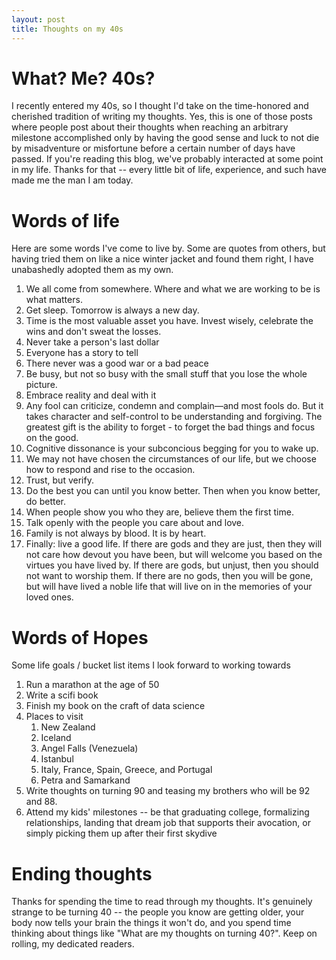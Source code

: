```yaml
---
layout: post
title: Thoughts on my 40s
---
```


# What? Me? 40s?

I recently entered my 40s, so I thought I'd take on the time-honored and cherished tradition of writing my thoughts. <!--more--> Yes, this is one of those posts where people post about their thoughts when reaching an arbitrary milestone accomplished only by having the good sense and luck to not die by misadventure or misfortune before a certain number of days have passed. If you're reading this blog, we've probably interacted at some point in my life. Thanks for that -- every little bit of life, experience, and such have made me the man I am today.


# Words of life

Here are some words I've come to live by. Some are quotes from others, but having tried them on like a nice winter jacket and found them right, I have unabashedly adopted them as my own.

1. We all come from somewhere. Where and what we are working to be is what matters.
2. Get sleep. Tomorrow is always a new day.
3. Time is the most valuable asset you have. Invest wisely, celebrate the wins and don't sweat the losses.
4. Never take a person's last dollar
5. Everyone has a story to tell
6. There never was a good war or a bad peace
7. Be busy, but not so busy with the small stuff that you lose the whole picture.
8. Embrace reality and deal with it
9. Any fool can criticize, condemn and complain—and most fools do. But it takes character and self-control to be understanding and forgiving. The greatest gift is the ability to forget - to forget the bad things and focus on the good.
10. Cognitive dissonance is your subconcious begging for you to wake up.
11. We may not have chosen the circumstances of our life, but we choose how to respond and rise to the occasion.
12. Trust, but verify.
13. Do the best you can until you know better. Then when you know better, do better.
14. When people show you who they are, believe them the first time.
15. Talk openly with the people you care about and love.
16. Family is not always by blood. It is by heart.
17. Finally: live a good life. If there are gods and they are just, then they will not care how devout you have been, but will welcome you based on the virtues you have lived by. If there are gods, but unjust, then you should not want to worship them. If there are no gods, then you will be gone, but will have lived a noble life that will live on in the memories of your loved ones.

# Words of Hopes

Some life goals / bucket list items I look forward to working towards

1. Run a marathon at the age of 50
2. Write a scifi book
3. Finish my book on the craft of data science
4. Places to visit
   1. New Zealand
   2. Iceland
   3. Angel Falls (Venezuela)
   4. Istanbul
   5. Italy, France, Spain, Greece, and Portugal
   6. Petra and Samarkand
5. Write thoughts on turning 90 and teasing my brothers who will be 92 and 88.
6. Attend my kids' milestones -- be that graduating college, formalizing relationships, landing that dream job that supports their avocation, or simply picking them up after their first skydive


# Ending thoughts

Thanks for spending the time to read through my thoughts. It's genuinely strange to be turning 40 -- the people you know are getting older, your body now tells your brain the things it won't do, and you spend time thinking about things like "What are my thoughts on turning 40?". Keep on rolling, my dedicated readers.
